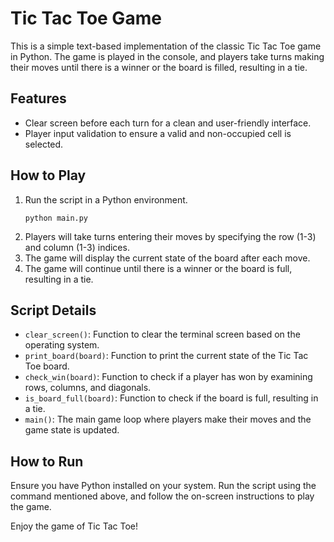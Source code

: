 # Tic Tac Toe Game

This is a simple text-based implementation of the classic Tic Tac Toe game in Python. The game is played in the console, and players take turns making their moves until there is a winner or the board is filled, resulting in a tie.

## Features

- Clear screen before each turn for a clean and user-friendly interface.
- Player input validation to ensure a valid and non-occupied cell is selected.

## How to Play

1. Run the script in a Python environment.
   ```
   python main.py
   ```
2. Players will take turns entering their moves by specifying the row (1-3) and column (1-3) indices.
3. The game will display the current state of the board after each move.
4. The game will continue until there is a winner or the board is full, resulting in a tie.

## Script Details

- `clear_screen()`: Function to clear the terminal screen based on the operating system.
- `print_board(board)`: Function to print the current state of the Tic Tac Toe board.
- `check_win(board)`: Function to check if a player has won by examining rows, columns, and diagonals.
- `is_board_full(board)`: Function to check if the board is full, resulting in a tie.
- `main()`: The main game loop where players make their moves and the game state is updated.

## How to Run

Ensure you have Python installed on your system. Run the script using the command mentioned above, and follow the on-screen instructions to play the game.

Enjoy the game of Tic Tac Toe!

